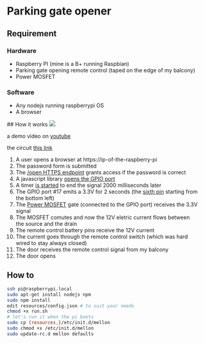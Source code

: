 # Parking gate opener
## Requirement
### Hardware
 * Raspberry PI (mine is a B+ running Raspbian)
 * Parking gate opening remote control (taped on the edge of my balcony)
 * Power MOSFET

### Software
 * Any nodejs running raspberrypi OS
 * A browser

## How it works
![](https://framapic.org/EcHyJN0lM63S/BlvuNgEhF5aO.image)

a demo video on [youtube](https://youtu.be/FVn89ayWqbs)

the circuit [this link](http://www.falstad.com/circuit/circuitjs.html?cct=$+13+0.000005+16.13108636308289+50+5+50%0Av+832+448+832+224+0+0+40+12+0+0+0.5%0Af+640+336+688+336+0+1.5+0.02%0A162+832+224+688+224+1+2+1+0+0+0.01%0Aw+688+352+688+448+0%0Aw+688+448+832+448+0%0Aw+464+448+688+448+0%0Aw+688+320+688+224+0%0Av+464+448+464+336+0+0+40+3.3+0+0+0.5%0As+464+336+640+336+0+1+false%0Ax+513+304+609+307+0+12+(3.3V+high+signal)%0Ax+323+393+434+396+0+12+5v+DC+power+source%0Ax+698+341+771+344+0+12+power+mosfet%0Ax+707+202+808+205+0+12+12v+remote+control%0Ax+856+339+974+342+0+12+12v+DC+power+source%0Ax+505+282+621+285+0+12+raspberry+pi+gpio+#17%0Ao+1+64+0+2083+20+0.00009765625+0+-1+0%0A)

  1. A user opens a browser at https://ip-of-the-raspberry-pi
  2. The password form is submitted
  3. The [/open HTTPS endpoint](https://github.com/herejia/mellon/blob/639ccc6/src/server.js#L16) grants access if the password is correct
  4. A javascript library [opens the GPIO port](https://github.com/herejia/mellon/blob/639ccc6/src/gpio.js#L12)
  5. A timer [is started](https://github.com/herejia/mellon/blob/639ccc6/src/gpio.js#L14-L17) to end the signal 2000 milliseconds later
  6. The GPIO port #17 emits a 3.3V for 2 seconds (the [sixth pin](https://framapic.org/zDIVSzgITE4Y/0Ev2dRMjlnpe.jpg) starting from the bottom left)
  7. The [Power MOSFET](http://www.infineon.com/dgdl/?fileId=db3a304412b407950112b42e3702497f) gate (connected to the GPIO port) receives the 3.3V signal
  8. The MOSFET comutes and now the 12V eletric current flows between the source and the drain
  9. The remote control battery pins receive the 12V current
  10. The current goes through the remote control switch (which was hard wired to stay always closed)
  11. The door receives the remote control signal from my balcony
  12. The door opens

## How to

```bash
ssh pi@raspberrypi.local
sudo apt-get install nodejs npm
sudo npm install
edit resources/config.json # to suit your needs
chmod +x run.sh
# let's run it when the pi boots
sudo cp {resources,}/etc/init.d/mellon
sudo chmod +x /etc/init.d/mellon
sudo update-rc.d mellon defaults
```
